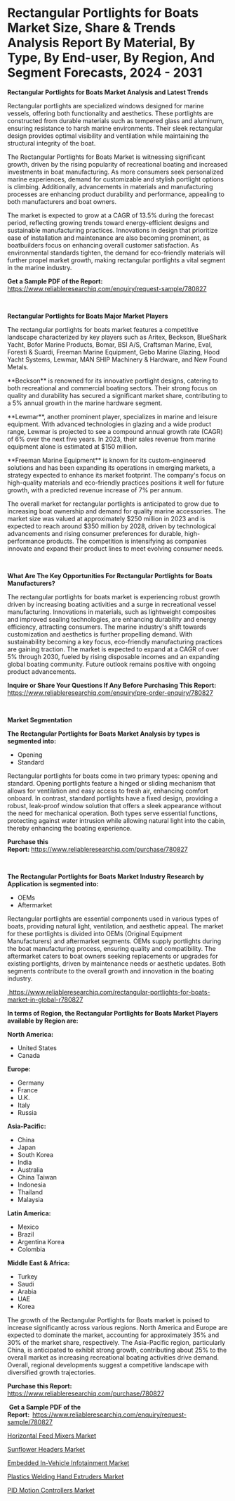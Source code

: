 <p><h1>Rectangular Portlights for Boats Market Size, Share & Trends Analysis Report By Material, By Type, By End-user, By Region, And Segment Forecasts, 2024 - 2031</h1></p><p><strong>Rectangular Portlights for Boats Market Analysis and Latest Trends</strong></p>
<p><p>Rectangular portlights are specialized windows designed for marine vessels, offering both functionality and aesthetics. These portlights are constructed from durable materials such as tempered glass and aluminum, ensuring resistance to harsh marine environments. Their sleek rectangular design provides optimal visibility and ventilation while maintaining the structural integrity of the boat.</p><p>The Rectangular Portlights for Boats Market is witnessing significant growth, driven by the rising popularity of recreational boating and increased investments in boat manufacturing. As more consumers seek personalized marine experiences, demand for customizable and stylish portlight options is climbing. Additionally, advancements in materials and manufacturing processes are enhancing product durability and performance, appealing to both manufacturers and boat owners.</p><p>The market is expected to grow at a CAGR of 13.5% during the forecast period, reflecting growing trends toward energy-efficient designs and sustainable manufacturing practices. Innovations in design that prioritize ease of installation and maintenance are also becoming prominent, as boatbuilders focus on enhancing overall customer satisfaction. As environmental standards tighten, the demand for eco-friendly materials will further propel market growth, making rectangular portlights a vital segment in the marine industry.</p></p>
<p><strong>Get a Sample PDF of the Report:&nbsp;</strong> <a href="https://www.reliableresearchiq.com/enquiry/request-sample/780827?utm_campaign=1144&utm_medium=2&utm_source=Github&utm_content=ia&utm_term=15102024&utm_id=rectangular-portlights-for-boats">https://www.reliableresearchiq.com/enquiry/request-sample/780827</a></p>
<p>&nbsp;</p>
<p><strong>Rectangular Portlights for Boats Major Market Players</strong></p>
<p><p>The rectangular portlights for boats market features a competitive landscape characterized by key players such as Aritex, Beckson, BlueShark Yacht, Bofor Marine Products, Bomar, BSI A/S, Craftsman Marine, Eval, Foresti & Suardi, Freeman Marine Equipment, Gebo Marine Glazing, Hood Yacht Systems, Lewmar, MAN SHIP Machinery & Hardware, and New Found Metals. </p><p>**Beckson** is renowned for its innovative portlight designs, catering to both recreational and commercial boating sectors. Their strong focus on quality and durability has secured a significant market share, contributing to a 5% annual growth in the marine hardware segment.</p><p>**Lewmar**, another prominent player, specializes in marine and leisure equipment. With advanced technologies in glazing and a wide product range, Lewmar is projected to see a compound annual growth rate (CAGR) of 6% over the next five years. In 2023, their sales revenue from marine equipment alone is estimated at $150 million.</p><p>**Freeman Marine Equipment** is known for its custom-engineered solutions and has been expanding its operations in emerging markets, a strategy expected to enhance its market footprint. The company's focus on high-quality materials and eco-friendly practices positions it well for future growth, with a predicted revenue increase of 7% per annum.</p><p>The overall market for rectangular portlights is anticipated to grow due to increasing boat ownership and demand for quality marine accessories. The market size was valued at approximately $250 million in 2023 and is expected to reach around $350 million by 2028, driven by technological advancements and rising consumer preferences for durable, high-performance products. The competition is intensifying as companies innovate and expand their product lines to meet evolving consumer needs.</p></p>
<p>&nbsp;</p>
<p><strong>What Are The Key Opportunities For Rectangular Portlights for Boats Manufacturers?</strong></p>
<p><p>The rectangular portlights for boats market is experiencing robust growth driven by increasing boating activities and a surge in recreational vessel manufacturing. Innovations in materials, such as lightweight composites and improved sealing technologies, are enhancing durability and energy efficiency, attracting consumers. The marine industry's shift towards customization and aesthetics is further propelling demand. With sustainability becoming a key focus, eco-friendly manufacturing practices are gaining traction. The market is expected to expand at a CAGR of over 5% through 2030, fueled by rising disposable incomes and an expanding global boating community. Future outlook remains positive with ongoing product advancements.</p></p>
<p><strong>Inquire or Share Your Questions If Any Before Purchasing This Report:</strong> <a href="https://www.reliableresearchiq.com/enquiry/pre-order-enquiry/780827?utm_campaign=1144&utm_medium=2&utm_source=Github&utm_content=ia&utm_term=15102024&utm_id=rectangular-portlights-for-boats">https://www.reliableresearchiq.com/enquiry/pre-order-enquiry/780827</a></p>
<p>&nbsp;</p>
<p><strong>Market Segmentation</strong></p>
<p><strong>The Rectangular Portlights for Boats Market Analysis by types is segmented into:</strong></p>
<p><ul><li>Opening</li><li>Standard</li></ul></p>
<p><p>Rectangular portlights for boats come in two primary types: opening and standard. Opening portlights feature a hinged or sliding mechanism that allows for ventilation and easy access to fresh air, enhancing comfort onboard. In contrast, standard portlights have a fixed design, providing a robust, leak-proof window solution that offers a sleek appearance without the need for mechanical operation. Both types serve essential functions, protecting against water intrusion while allowing natural light into the cabin, thereby enhancing the boating experience.</p></p>
<p><strong>Purchase this Report:&nbsp;</strong><a href="https://www.reliableresearchiq.com/purchase/780827?utm_campaign=1144&utm_medium=2&utm_source=Github&utm_content=ia&utm_term=15102024&utm_id=rectangular-portlights-for-boats">https://www.reliableresearchiq.com/purchase/780827</a></p>
<p>&nbsp;</p>
<p><strong>The Rectangular Portlights for Boats Market Industry Research by Application is segmented into:</strong></p>
<p><ul><li>OEMs</li><li>Aftermarket</li></ul></p>
<p><p>Rectangular portlights are essential components used in various types of boats, providing natural light, ventilation, and aesthetic appeal. The market for these portlights is divided into OEMs (Original Equipment Manufacturers) and aftermarket segments. OEMs supply portlights during the boat manufacturing process, ensuring quality and compatibility. The aftermarket caters to boat owners seeking replacements or upgrades for existing portlights, driven by maintenance needs or aesthetic updates. Both segments contribute to the overall growth and innovation in the boating industry.</p></p>
<p><a href="https://www.reliableresearchiq.com/rectangular-portlights-for-boats-market-in-global-r780827?utm_campaign=1144&utm_medium=2&utm_source=Github&utm_content=ia&utm_term=15102024&utm_id=rectangular-portlights-for-boats">&nbsp;https://www.reliableresearchiq.com/rectangular-portlights-for-boats-market-in-global-r780827</a></p>
<p><strong>In terms of Region, the Rectangular Portlights for Boats Market Players available by Region are:</strong></p>
<p>
    <p> <strong> North America: </strong>
        <ul>
            <li>United States</li>
            <li>Canada</li>
        </ul>
        </p> 
    <p> <strong> Europe: </strong>
        <ul>
            <li>Germany</li>
            <li>France</li>
            <li>U.K.</li>
            <li>Italy</li>
            <li>Russia</li>
        </ul>
        </p> 
    <p> <strong> Asia-Pacific: </strong>
        <ul>
            <li>China</li>
            <li>Japan</li>
            <li>South Korea</li>
            <li>India</li>
            <li>Australia</li>
            <li>China Taiwan</li>
            <li>Indonesia</li>
            <li>Thailand</li>
            <li>Malaysia</li>
        </ul>
        </p> 
    <p> <strong> Latin America: </strong>
        <ul>
            <li>Mexico</li>
            <li>Brazil</li>
            <li>Argentina Korea</li>
            <li>Colombia</li>
        </ul>
        </p> 
    <p> <strong> Middle East & Africa: </strong>
        <ul>
            <li>Turkey</li>
            <li>Saudi</li>
            <li>Arabia</li>
            <li>UAE</li>
            <li>Korea</li>
        </ul>
    </p>
    </p>
<p><p>The growth of the Rectangular Portlights for Boats market is poised to increase significantly across various regions. North America and Europe are expected to dominate the market, accounting for approximately 35% and 30% of the market share, respectively. The Asia-Pacific region, particularly China, is anticipated to exhibit strong growth, contributing about 25% to the overall market as increasing recreational boating activities drive demand. Overall, regional developments suggest a competitive landscape with diversified growth trajectories.</p></p>
<p><strong>Purchase this Report: </strong><a href="https://www.reliableresearchiq.com/purchase/780827?utm_campaign=1144&utm_medium=2&utm_source=Github&utm_content=ia&utm_term=15102024&utm_id=rectangular-portlights-for-boats">https://www.reliableresearchiq.com/purchase/780827</a></p>
<p>&nbsp;<strong>Get a Sample PDF of the Report:&nbsp;&nbsp;</strong><a href="https://www.reliableresearchiq.com/enquiry/request-sample/780827?utm_campaign=1144&utm_medium=2&utm_source=Github&utm_content=ia&utm_term=15102024&utm_id=rectangular-portlights-for-boats">https://www.reliableresearchiq.com/enquiry/request-sample/780827</a></p>
<p><strong></strong></p>
<p><p><a href="https://issuu.com/reportprime-2/docs/horizontal-feed-mixers-market-size-_eb8da9b463ad12?utm_campaign=1144&utm_medium=2&utm_source=Github&utm_content=ia&utm_term=15102024&utm_id=rectangular-portlights-for-boats">Horizontal Feed Mixers Market</a></p><p><a href="https://issuu.com/reportprime-2/docs/sunflower-headers-market-size-2030._a8532bb757e686?utm_campaign=1144&utm_medium=2&utm_source=Github&utm_content=ia&utm_term=15102024&utm_id=rectangular-portlights-for-boats">Sunflower Headers Market</a></p><p><a href="https://www.linkedin.com/pulse/trends-global-embedded-in-vehicle-infotainment-market-forecast-gpgmf?utm_campaign=1144&utm_medium=2&utm_source=Github&utm_content=ia&utm_term=15102024&utm_id=rectangular-portlights-for-boats">Embedded In-Vehicle Infotainment Market</a></p><p><a href="https://github.com/fadrijbtavist/Market-Research-Report-List-1/blob/main/plastics-welding-hand-extruders-market.md?utm_campaign=1144&utm_medium=2&utm_source=Github&utm_content=ia&utm_term=15102024&utm_id=rectangular-portlights-for-boats">Plastics Welding Hand Extruders Market</a></p><p><a href="https://github.com/avilarotedlowkog/Market-Research-Report-List-1/blob/main/pid-motion-controllers-market.md?utm_campaign=1144&utm_medium=2&utm_source=Github&utm_content=ia&utm_term=15102024&utm_id=rectangular-portlights-for-boats">PID Motion Controllers Market</a></p></p>